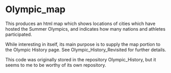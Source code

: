 # Olympic_map

This produces an html map which shows locations of cities which have hosted the Summer Olympics, and indicates how many nations and athletes participated.

While interesting in itself, its main purpose is to supply the map portion to the Olympic History page.  See Olympic_History_Revisited for further details.

This code was originally stored in the repository Olympic_History, but it seems to me to be worthy of its own repository.
